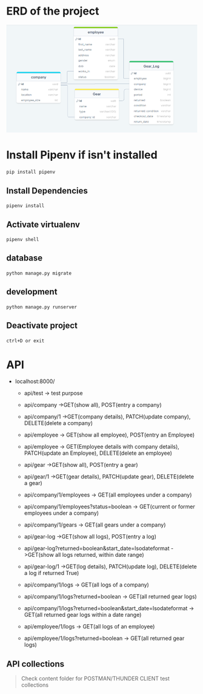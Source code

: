 # ERD of the project

![Different Relational Table](./content/assets_tracker_erd.png)

# Install Pipenv if isn't installed

`pip install pipenv`

## Install Dependencies

`pipenv install`

## Activate virtualenv

`pipenv shell`

## database

`python manage.py migrate`

## development

`python manage.py runserver`

## Deactivate project

`ctrl+D or exit`

# API

- localhost:8000/

  - api/test -> test purpose
  - api/company ->GET(show all), POST(entry a company)
  - api/company/1 ->GET(company details), PATCH(update company), DELETE(delete a company)

  - api/employee -> GET(show all employee), POST(entry an Employee)
  - api/employee -> GET(Employee details with company details), PATCH(update an Employee), DELETE(delete an employee)

  - api/gear ->GET(show all), POST(entry a gear)
  - api/gear/1 ->GET(gear details), PATCH(update gear), DELETE(delete a gear)

  - api/company/1/employees -> GET(all employees under a company)
  - api/company/1/employees?status=boolean -> GET(current or former employees under a company)
  - api/company/1/gears -> GET(all gears under a company)

  - api/gear-log ->GET(show all logs), POST(entry a log)
  - api/gear-log?returned=boolean&start_date=Isodateformat ->GET(show all logs returned, within date range)
  - api/gear-log/1 ->GET(log details), PATCH(update log), DELETE(delete a log if returned True)
  - api/company/1/logs -> GET(all logs of a company)
  - api/company/1/logs?returned=boolean -> GET(all returned gear logs)
  - api/company/1/logs?returned=boolean&start_date=Isodateformat -> GET(all returned gear logs within a date range)

  - api/employee/1/logs -> GET(all logs of an employee)
  - api/employee/1/logs?returned=boolean -> GET(all returned gear logs)

## API collections

> Check content folder for POSTMAN/THUNDER CLIENT test collections

